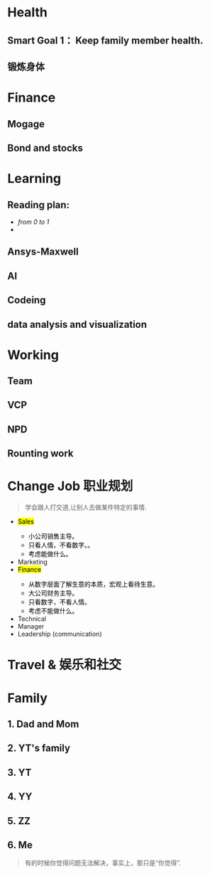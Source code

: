 # Health
## Smart Goal 1： Keep family member health.
## 锻炼身体

# Finance
## Mogage
## Bond and stocks

# Learning
## Reading plan:
* _from 0 to 1_
* 
## Ansys-Maxwell

## AI

## Codeing

## data analysis and visualization

# Working
## Team

## VCP

## NPD

## Rounting work

# Change Job 职业规划
> 学会跟人打交道,让别人去做某件特定的事情.
* <mark>Sales
  * 小公司销售主导。
  * 只看人情，不看数字。。
  * 考虑能做什么。
* Marketing
* <mark>Finance
  * 从数字层面了解生意的本质，宏观上看待生意。
  * 大公司财务主导。
  * 只看数字，不看人情。
  * 考虑不能做什么。
* Technical
* Manager
* Leadership (communication)


# Travel & 娱乐和社交

# Family
## 1. Dad and Mom

## 2. YT's family

## 3. YT

## 4. YY

## 5. ZZ

## 6. Me

> 有的时候你觉得问题无法解决，事实上，那只是“你觉得”.